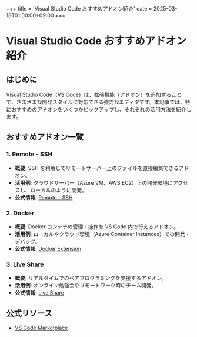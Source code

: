 +++
title = 'Visual Studio Code おすすめアドオン紹介'
date = 2025-03-18T01:00:00+09:00
+++


# Visual Studio Code おすすめアドオン紹介

## はじめに
Visual Studio Code（VS Code）は、拡張機能（アドオン）を追加することで、さまざまな開発スタイルに対応できる強力なエディタです。本記事では、特におすすめのアドオンをいくつかピックアップし、それぞれの活用方法を紹介します。

## おすすめアドオン一覧

### 1. **Remote - SSH**
- **概要**: SSH を利用してリモートサーバー上のファイルを直接編集できるアドオン。
- **活用例**: クラウドサーバー（Azure VM、AWS EC2）上の開発環境にアクセスし、ローカルのように開発。
- **公式情報**: [Remote - SSH](https://marketplace.visualstudio.com/items?itemName=ms-vscode-remote.remote-ssh)

### 2. **Docker**
- **概要**: Docker コンテナの管理・操作を VS Code 内で行えるアドオン。
- **活用例**: ローカルやクラウド環境（Azure Container Instances）での開発・デバッグ。
- **公式情報**: [Docker Extension](https://marketplace.visualstudio.com/items?itemName=ms-azuretools.vscode-docker)

### 3. **Live Share**
- **概要**: リアルタイムでのペアプログラミングを支援するアドオン。
- **活用例**: オンライン勉強会やリモートワーク時のチーム開発。
- **公式情報**: [Live Share](https://marketplace.visualstudio.com/items?itemName=MS-vsliveshare.vsliveshare)

## 公式リソース
- [VS Code Marketplace](https://marketplace.visualstudio.com/vscode)